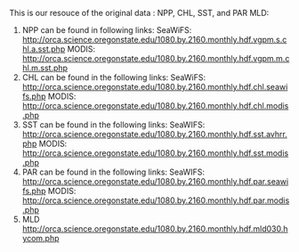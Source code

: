 This is our resouce of the original data : 
NPP, CHL, SST, and PAR MLD:
1. NPP can be found in following links:
SeaWiFS: http://orca.science.oregonstate.edu/1080.by.2160.monthly.hdf.vgpm.s.chl.a.sst.php
MODIS: http://orca.science.oregonstate.edu/1080.by.2160.monthly.hdf.vgpm.m.chl.m.sst.php
2. CHL can be found in the following links:
SeaWiFS: http://orca.science.oregonstate.edu/1080.by.2160.monthly.hdf.chl.seawifs.php 
MODIS: http://orca.science.oregonstate.edu/1080.by.2160.monthly.hdf.chl.modis.php
3. SST can be found in the following links:
SeaWIFS: http://orca.science.oregonstate.edu/1080.by.2160.monthly.hdf.sst.avhrr.php 
MODIS: http://orca.science.oregonstate.edu/1080.by.2160.monthly.hdf.sst.modis.php 
4. PAR can be found in the following links:
SeaWIFS: http://orca.science.oregonstate.edu/1080.by.2160.monthly.hdf.par.seawifs.php 
MODIS: http://orca.science.oregonstate.edu/1080.by.2160.monthly.hdf.par.modis.php 
5. MLD
http://orca.science.oregonstate.edu/1080.by.2160.monthly.hdf.mld030.hycom.php
